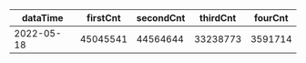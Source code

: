 |dataTime|firstCnt|secondCnt|thirdCnt|fourCnt|
|-|-|-|-|-|
|2022-05-18|45045541|44564644|33238773|3591714|